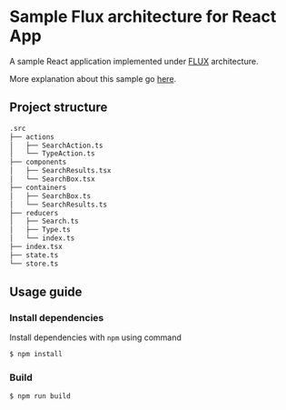 # Sample Flux architecture for React App

A sample React application implemented under [FLUX](https://code-cartoons.com/a-cartoon-guide-to-flux-6157355ab207) architecture.

More explanation about this sample go [here](https://fromnoobstogeeks.com/2018/04/15/flux-arch/).

## Project structure

```bash
.src
├── actions
│   ├── SearchAction.ts
│   └── TypeAction.ts
├── components
│   ├── SearchResults.tsx
│   └── SearchBox.tsx
├── containers
│   ├── SearchBox.ts
│   └── SearchResults.ts
├── reducers
│   ├── Search.ts
│   ├── Type.ts
│   └── index.ts
├── index.tsx
├── state.ts
└── store.ts
```

## Usage guide

### Install dependencies

Install dependencies with `npm` using command

```bash
$ npm install
```

### Build

```bash
$ npm run build
```
